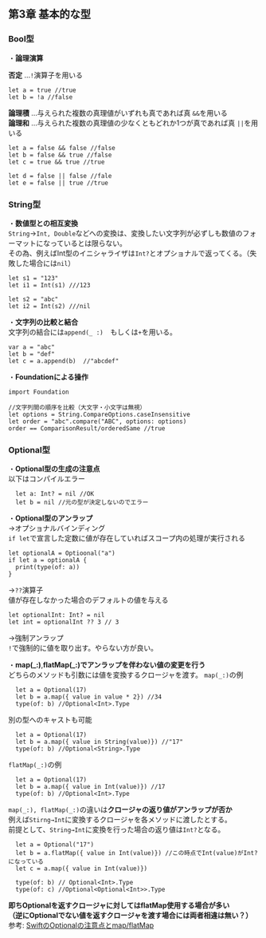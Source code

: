 第3章 基本的な型
---
### Bool型  
・**論理演算**  

**否定** …`!`演算子を用いる
```
let a = true //true
let b = !a //false
```

**論理積** …与えられた複数の真理値がいずれも真であれば真 `&&`を用いる  
**論理和** …与えられた複数の真理値の少なくともどれか1つが真であれば真 `||`を用いる  
```
let a = false && false //false
let b = false && true //false
let c = true && true //true 

let d = false || false //fale
let e = false || true //true
```

### String型
・**数値型との相互変換**  
`String`→`Int, Double`などへの変換は、変換したい文字列が必ずしも数値のフォーマットになっているとは限らない。  
その為、例えばInt型のイニシャライザは`Int?`とオプショナルで返ってくる。（失敗した場合には`nil`）
```
let s1 = "123"
let i1 = Int(s1) ///123

let s2 = "abc"
let i2 = Int(s2) ///nil
```
・**文字列の比較と結合**  
文字列の結合には`append(_ :)`　もしくは`+`を用いる。  
```
var a = "abc"
let b = "def"
let c = a.append(b)  //"abcdef"
```

・**Foundationによる操作**
```
import Foundation

//文字列間の順序を比較（大文字・小文字は無視）
let options = String.CompareOptions.caseInsensitive 
let order = "abc".compare("ABC", options: options)
order == ComparisonResult/orderedSame //true
```

### Optional<Wrapped>型  
・**Optional型の生成の注意点**  
以下はコンパイルエラー
```
  let a: Int? = nil //OK
  let b = nil //元の型が決定しないのでエラー
```

・**Optional<Wrapped>型のアンラップ**  
  →オプショナルバインディング  
  `if let`で宣言した定数に値が存在していればスコープ内の処理が実行される  
  ```
  let optionalA = Optioonal("a")
  if let a = optionalA {
    print(type(of: a))
  }
  ```
  →`??`演算子  
  値が存在しなかった場合のデフォルトの値を与える
  ```
  let optionalInt: Int? = nil
  let int = optionalInt ?? 3 // 3
  ```
  →強制アンラップ  
  `!`で強制的に値を取り出す。やらない方が良い。
  
・**map(_:)**,**flatMap(_:)でアンラップを伴わない値の変更を行う**  
どちらのメソッドも引数には値を変換するクロージャを渡す。
`map(_:)`の例
  
```
  let a = Optional(17)
  let b = a.map({ value in value * 2}) //34
  type(of: b) //Optional<Int>.Type
```
別の型へのキャストも可能
```
  let a = Optional(17)
  let b = a.map({ value in String(value)}) //"17"
  type(of: b) //Optional<String>.Type
```
`flatMap(_:)`の例  
```
  let a = Optional(17)
  let b = a.map({ value in Int(value)}) //17
  type(of: b) //Optional<Int>.Type
```
  
`map(_:), flatMap(_:)`の違いは**クロージャの返り値がアンラップが否か**  
例えば`Stirng→Int`に変換するクロージャを各メソッドに渡したとする。  
前提として、`String→Int`に変換を行った場合の返り値は`Int?`となる。
```
  let a = Optional("17")
  let b = a.flatMap({ value in Int(value)}) //この時点でInt(value)がInt?になっている
  let c = a.map({ value in Int(value)})
  
  type(of: b) // Optional<Int>.Type
  type(of: c) //Optional<Optional<Int>>.Type
```
**即ちOptionalを返すクロージャに対してはflatMap使用する場合が多い  
（逆にOptionalでない値を返すクロージャを渡す場合には両者相違は無い？）**  
参考: [SwiftのOptionalの注意点とmap/flatMap](https://scior.hatenablog.com/entry/2020/03/02/230404)
